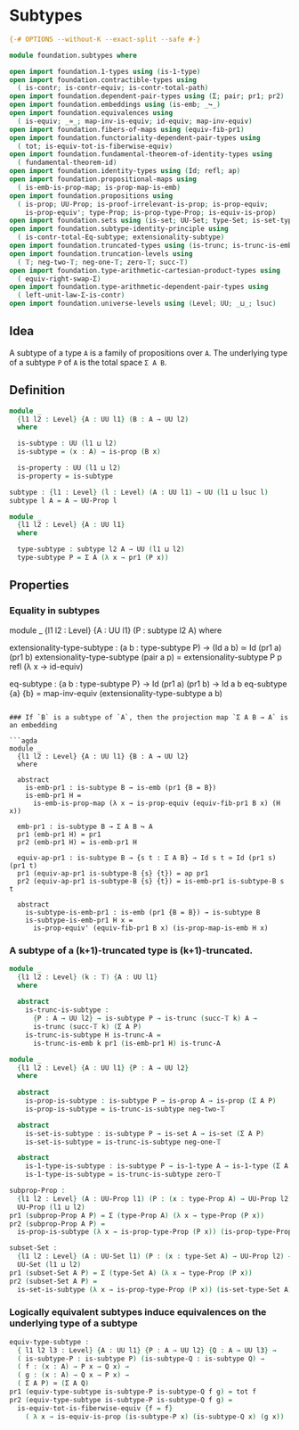 # Subtypes

```agda
{-# OPTIONS --without-K --exact-split --safe #-}

module foundation.subtypes where

open import foundation.1-types using (is-1-type)
open import foundation.contractible-types using
  ( is-contr; is-contr-equiv; is-contr-total-path)
open import foundation.dependent-pair-types using (Σ; pair; pr1; pr2)
open import foundation.embeddings using (is-emb; _↪_)
open import foundation.equivalences using
  ( is-equiv; _≃_; map-inv-is-equiv; id-equiv; map-inv-equiv)
open import foundation.fibers-of-maps using (equiv-fib-pr1)
open import foundation.functoriality-dependent-pair-types using
  ( tot; is-equiv-tot-is-fiberwise-equiv)
open import foundation.fundamental-theorem-of-identity-types using
  ( fundamental-theorem-id)
open import foundation.identity-types using (Id; refl; ap)
open import foundation.propositional-maps using
  ( is-emb-is-prop-map; is-prop-map-is-emb)
open import foundation.propositions using
  ( is-prop; UU-Prop; is-proof-irrelevant-is-prop; is-prop-equiv;
    is-prop-equiv'; type-Prop; is-prop-type-Prop; is-equiv-is-prop)
open import foundation.sets using (is-set; UU-Set; type-Set; is-set-type-Set)
open import foundation.subtype-identity-principle using
  ( is-contr-total-Eq-subtype; extensionality-subtype)
open import foundation.truncated-types using (is-trunc; is-trunc-is-emb)
open import foundation.truncation-levels using
  ( 𝕋; neg-two-𝕋; neg-one-𝕋; zero-𝕋; succ-𝕋)
open import foundation.type-arithmetic-cartesian-product-types using
  ( equiv-right-swap-Σ)
open import foundation.type-arithmetic-dependent-pair-types using
  ( left-unit-law-Σ-is-contr)
open import foundation.universe-levels using (Level; UU; _⊔_; lsuc)
```

## Idea

A subtype of a type `A` is a family of propositions over `A`. The underlying type of a subtype `P` of `A` is the total space `Σ A B`. 

## Definition

```agda
module _
  {l1 l2 : Level} {A : UU l1} (B : A → UU l2)
  where

  is-subtype : UU (l1 ⊔ l2)
  is-subtype = (x : A) → is-prop (B x)

  is-property : UU (l1 ⊔ l2)
  is-property = is-subtype

subtype : {l1 : Level} (l : Level) (A : UU l1) → UU (l1 ⊔ lsuc l)
subtype l A = A → UU-Prop l

module _
  {l1 l2 : Level} {A : UU l1}
  where

  type-subtype : subtype l2 A → UU (l1 ⊔ l2)
  type-subtype P = Σ A (λ x → pr1 (P x))
```

## Properties

### Equality in subtypes

module _
  {l1 l2 : Level} {A : UU l1} (P : subtype l2 A)
  where

  extensionality-type-subtype :
    (a b : type-subtype P) → (Id a b) ≃ Id (pr1 a) (pr1 b)
  extensionality-type-subtype (pair a p) =
    extensionality-subtype P p refl (λ x → id-equiv)

  eq-subtype :
    {a b : type-subtype P} → Id (pr1 a) (pr1 b) → Id a b
  eq-subtype {a} {b} = map-inv-equiv (extensionality-type-subtype a b)
```

### If `B` is a subtype of `A`, then the projection map `Σ A B → A` is an embedding

```agda
module _
  {l1 l2 : Level} {A : UU l1} {B : A → UU l2}
  where

  abstract
    is-emb-pr1 : is-subtype B → is-emb (pr1 {B = B})
    is-emb-pr1 H =
      is-emb-is-prop-map (λ x → is-prop-equiv (equiv-fib-pr1 B x) (H x))

  emb-pr1 : is-subtype B → Σ A B ↪ A
  pr1 (emb-pr1 H) = pr1
  pr2 (emb-pr1 H) = is-emb-pr1 H

  equiv-ap-pr1 : is-subtype B → {s t : Σ A B} → Id s t ≃ Id (pr1 s) (pr1 t)
  pr1 (equiv-ap-pr1 is-subtype-B {s} {t}) = ap pr1
  pr2 (equiv-ap-pr1 is-subtype-B {s} {t}) = is-emb-pr1 is-subtype-B s t

  abstract
    is-subtype-is-emb-pr1 : is-emb (pr1 {B = B}) → is-subtype B
    is-subtype-is-emb-pr1 H x =
      is-prop-equiv' (equiv-fib-pr1 B x) (is-prop-map-is-emb H x)
```

### A subtype of a (k+1)-truncated type is (k+1)-truncated.

```agda
module _
  {l1 l2 : Level} (k : 𝕋) {A : UU l1}
  where
  
  abstract
    is-trunc-is-subtype :
      {P : A → UU l2} → is-subtype P → is-trunc (succ-𝕋 k) A →
      is-trunc (succ-𝕋 k) (Σ A P)
    is-trunc-is-subtype H is-trunc-A =
      is-trunc-is-emb k pr1 (is-emb-pr1 H) is-trunc-A

module _
  {l1 l2 : Level} {A : UU l1} {P : A → UU l2}
  where
  
  abstract
    is-prop-is-subtype : is-subtype P → is-prop A → is-prop (Σ A P)
    is-prop-is-subtype = is-trunc-is-subtype neg-two-𝕋

  abstract
    is-set-is-subtype : is-subtype P → is-set A → is-set (Σ A P)
    is-set-is-subtype = is-trunc-is-subtype neg-one-𝕋

  abstract
    is-1-type-is-subtype : is-subtype P → is-1-type A → is-1-type (Σ A P)
    is-1-type-is-subtype = is-trunc-is-subtype zero-𝕋

subprop-Prop :
  {l1 l2 : Level} (A : UU-Prop l1) (P : (x : type-Prop A) → UU-Prop l2) →
  UU-Prop (l1 ⊔ l2)
pr1 (subprop-Prop A P) = Σ (type-Prop A) (λ x → type-Prop (P x))
pr2 (subprop-Prop A P) =
  is-prop-is-subtype (λ x → is-prop-type-Prop (P x)) (is-prop-type-Prop A)

subset-Set :
  {l1 l2 : Level} (A : UU-Set l1) (P : (x : type-Set A) → UU-Prop l2) →
  UU-Set (l1 ⊔ l2)
pr1 (subset-Set A P) = Σ (type-Set A) (λ x → type-Prop (P x))
pr2 (subset-Set A P) =
  is-set-is-subtype (λ x → is-prop-type-Prop (P x)) (is-set-type-Set A)
```

### Logically equivalent subtypes induce equivalences on the underlying type of a subtype

```agda
equiv-type-subtype :
  { l1 l2 l3 : Level} {A : UU l1} {P : A → UU l2} {Q : A → UU l3} →
  ( is-subtype-P : is-subtype P) (is-subtype-Q : is-subtype Q) →
  ( f : (x : A) → P x → Q x) →
  ( g : (x : A) → Q x → P x) →
  ( Σ A P) ≃ (Σ A Q)
pr1 (equiv-type-subtype is-subtype-P is-subtype-Q f g) = tot f
pr2 (equiv-type-subtype is-subtype-P is-subtype-Q f g) =
  is-equiv-tot-is-fiberwise-equiv {f = f}
    ( λ x → is-equiv-is-prop (is-subtype-P x) (is-subtype-Q x) (g x))
```
